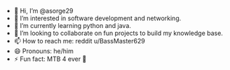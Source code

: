 - 👋 Hi, I’m @asorge29
- 👀 I’m interested in software development and networking.
- 🌱 I’m currently learning python and java.
- 💞️ I’m looking to collaborate on fun projects to build my knowledge base.
- 📫 How to reach me: reddit u/BassMaster629
- 😄 Pronouns: he/him
- ⚡ Fun fact: MTB 4 ever 🤘
<!---
asorge29/asorge29 is a ✨ special ✨ repository because its `README.md` (this file) appears on your GitHub profile.
You can click the Preview link to take a look at your changes.
--->
